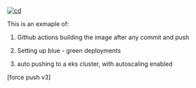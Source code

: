 [![cd](https://github.com/james-ransom/fortune/actions/workflows/cd.yml/badge.svg)](https://github.com/james-ransom/fortune/actions/workflows/cd.yml)

This is an exmaple of: 

1) Github actions building the image after any commit and push

2) Setting up blue - green deployments 

3) auto pushing to a eks cluster, with autoscaling enabled 

[force push v3]
